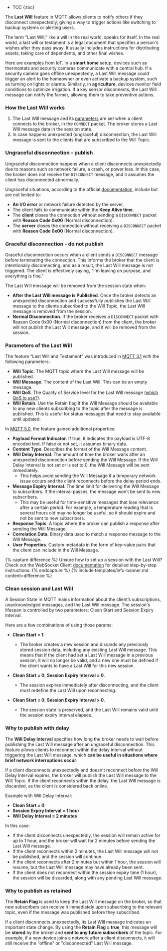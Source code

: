 
* TOC
{:toc}

The **Last Will** feature in MQTT allows clients to notify others if they disconnect unexpectedly, giving a way to trigger actions like switching to backup systems or alerting users.

The term "Last Will," like a will in the real world, speaks for itself. In the real world, a last will or testament is a legal document that specifies a person's wishes after they pass away. It usually includes instructions for distributing assets, taking care of dependents, and other final wishes.

Here are examples from IoT. In a **smart home** setup, devices such as thermostats and security cameras communicate with a central hub. If a security camera goes offline unexpectedly, a Last Will message could trigger an alert to the homeowner or even activate a backup system, such as turning on lights or alarms. 
Similarly, in **agriculture**, devices monitor field conditions to optimize irrigation. If a key sensor disconnects, the Last Will message can notify the farmer, allowing them to take preventive actions.

### How the Last Will works
1. The Last Will message and its [parameters](/docs/mqtt-broker/user-guide/last-will/#parameters-of-the-last-will) are set when a client connects to the broker, in the `CONNECT` packet. The broker stores a Last Will message data in the session state.
2. In case happens unexpected (ungraceful) disconnection, the Last Will message is sent to the clients that are subscribed to the Will Topic.

### Ungraceful disconnection - publish
Ungraceful disconnection happens when a client disconnects unexpectedly due to reasons such as network failure, a crash, or power loss. 
In this case, the broker does not receive the `DISCONNECT` message, and it assumes the client has disconnected abnormally.

Ungraceful situations, according to the official [documentation](https://docs.oasis-open.org/mqtt/mqtt/v5.0/os/mqtt-v5.0-os.html#_Toc3901040), include but are not limited to:
* **An I/O error** or network failure detected by the server.
* The client fails to communicate within the **Keep Alive time**.
* The **client** closes the connection without sending a `DISCONNECT` packet with **Reason Code 0x00** (Normal disconnection).
* The **server** closes the connection without receiving a `DISCONNECT` packet with **Reason Code 0x00** (Normal disconnection).

### Graceful disconnection - do not publish
Graceful disconnection occurs when a client sends a `DISCONNECT` message before terminating the connection.
This informs the broker that the client is intentionally disconnecting, and as a result, the Last Will message is not triggered. The client is effectively saying, "I'm leaving on purpose, and everything is fine."

The Last Will message will be removed from the session state when:
* **After the Last Will message is Published**. Once the broker detects an unexpected disconnection and successfully publishes the Last Will message to the clients subscribed to the Will Topic, the Last Will message is removed from the session.
* **Normal Disconnection**. If the broker receives a `DISCONNECT` packet with Reason Code 0x00 (Normal disconnection) from the client, the broker will not publish the Last Will message, and it will be removed from the session.

### Parameters of the Last Will
The feature “Last Will and Testament” was introduced in [MQTT 3.1](https://public.dhe.ibm.com/software/dw/webservices/ws-mqtt/mqtt-v3r1.html#connect) with the following parameters:
* **Will Topic**. The MQTT topic where the Last Will message will be published.
* **Will Message**. The content of the Last Will. This can be an empty message.
* **Will QoS**. The Quality of Service level for the Last Will message ([which QoS to use?](/docs/mqtt-broker/user-guide/qos)).
* **Will Retain**. Use the Retain flag if the Will Message should be available to any new clients subscribing to the topic after the message is published. This is useful for status messages that need to stay available until updated.

In [MQTT 5.0](https://docs.oasis-open.org/mqtt/mqtt/v5.0/os/mqtt-v5.0-os.html#_Toc3901040), the feature gained additional properties:
* **Payload Format Indicator**. If true, it indicates the payload is UTF-8 encoded text. If false or not set, it assumes binary data.
* **Content Type**. Describes the format of the Will Message content.
* **Will Delay Interval**. The amount of time the broker waits after an unexpected disconnection before sending the Will Message. If the Will Delay Interval is not set or is set to 0, the Will Message will be sent immediately.
  * This helps avoid sending the Will Message if a temporary network issue occurs and the client reconnects before the delay period ends.
* **Message Expiry Interval**. The time limit for delivering the Will Message to subscribers. If the interval passes, the message won’t be sent to new subscribers. 
  * This may be useful for time-sensitive messages that lose relevance after a certain period. For example, a temperature reading that is several hours old may no longer be useful, so it should expire and not be sent to new subscribers.
* **Response Topic**. A topic where the broker can publish a response after sending the Will Message.
* **Correlation Data**. Binary data used to match a response message to the Will Message.
* **User Properties**. Custom metadata in the form of key-value pairs that the client can include in the Will Message.

{% capture difference %}
Unsure how to set up a session with the Last Will? Check out the WebSocket Client [documentation](/docs/mqtt-broker/user-guide/ui/websocket-client/#last-will) for detailed step-by-step instructions.
{% endcapture %}
{% include templates/info-banner.md content=difference %}

### Clean session and Last Will
A Session State in MQTT mains information about the client’s subscriptions, unacknowledged messages, and the Last Will message.
The session's lifespan is controlled by two parameters: Clean Start and Session Expiry Interval. 

Here are a few combinations of using those params:
* **Clean Start = 1**. 
  * The broker creates a new session and discards any previously stored session data, including any existing Last Will message. This means that if the client had set a Last Will message in a previous session, it will no longer be valid, and a new one must be defined if the client wants to have a Last Will for this new session.

* **Clean Start = 0**, **Session Expiry Interval = 0**. 
  * The session expires immediately after disconnecting, and the client must redefine the Last Will upon reconnecting.

* **Clean Start = 0**, **Session Expiry Interval > 0**. 
  * The session state is preserved, and the Last Will remains valid until the session expiry interval elapses.

### Why to publish with delay
The **Will Delay Interval** specifies how long the broker needs to wait before publishing the Last Will message after an ungraceful disconnection. 
This feature allows clients to reconnect within the delay interval without triggering the Last Will message, which **can be useful in situations where brief network interruptions occur**.

If a client disconnects unexpectedly and doesn't reconnect before the Will Delay Interval expires, the broker will publish the Last Will message to the Will Topic. 
If the client reconnects within the delay, the Last Will message is discarded, as the client is considered back online.

Example with Will Delay Interval:
* **Clean Start = 0**
* **Session Expiry Interval = 1 hour**
* **Will Delay Interval = 2 minutes**

In this case:
* If the client disconnects unexpectedly, the session will remain active for up to 1 hour, and the broker will wait for 2 minutes before sending the Last Will message. 
* If the client reconnects within 2 minutes, the Last Will message will not be published, and the session will continue.
* If the client reconnects after 2 minutes but within 1 hour, the session will resume, but the Last Will message may have already been sent.
* If the client does not reconnect within the session expiry time (1 hour), the session will be discarded, along with any pending Last Will message.

### Why to publish as retained
The **Retain Flag** is used to keep the Last Will message on the broker, so that new subscribers can receive it immediately upon subscribing to the relevant topic, even if the message was published before they subscribed. 

If a client disconnects unexpectedly, its Last Will message indicates an important state change. By using the **Retain Flag = true**, this message will be **stored** by the broker and **sent to any future subscribers** of the topic. 
For example, if a new device joins a network after a client disconnects, it will still receive the "offline" or "disconnected" Last Will message.